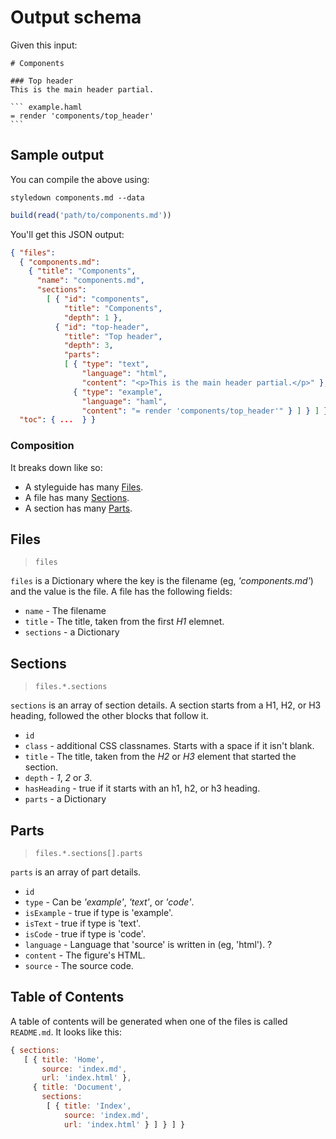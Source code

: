 Output schema
=============

Given this input:

    # Components

    ### Top header
    This is the main header partial.

    ``` example.haml
    = render 'components/top_header'
    ```

## Sample output

You can compile the above using:

```
styledown components.md --data
```

```js
build(read('path/to/components.md'))
```

You'll get this JSON output:

```json
{ "files":
  { "components.md":
    { "title": "Components",
      "name": "components.md",
      "sections":
        [ { "id": "components",
            "title": "Components",
            "depth": 1 },
          { "id": "top-header",
            "title": "Top header",
            "depth": 3,
            "parts":
            [ { "type": "text",
                "language": "html",
                "content": "<p>This is the main header partial.</p>" },
              { "type": "example",
                "language": "haml",
                "content": "= render 'components/top_header'" } ] } ] } },
  "toc": { ...  } }
```

### Composition

It breaks down like so:

- A styleguide has many [Files](#files).
- A file has many [Sections](#sections).
- A section has many [Parts](#parts).

## Files

> `files`

`files` is a Dictionary where the key is the filename (eg, _'components.md'_) and the value is the file.
A file has the following fields:

- `name` - The filename
- `title` - The title, taken from the first *H1* elemnet.
- `sections` - a Dictionary

## Sections

> `files.*.sections`

`sections` is an array of section details. A section starts from a H1, H2, or H3 heading, followed the other blocks that follow it.

- `id`
- `class` - additional CSS classnames. Starts with a space if it isn't blank.
- `title` - The title, taken from the *H2* or *H3* element that started the section.
- `depth` - _1_, _2_ or _3_.
- `hasHeading` - true if it starts with an h1, h2, or h3 heading.
- `parts` - a Dictionary

## Parts

> `files.*.sections[].parts`

`parts` is an array of part details.

- `id`
- `type` - Can be _'example'_, _'text'_, or _'code'_.
- `isExample` - true if type is 'example'.
- `isText` - true if type is 'text'.
- `isCode` - true if type is 'code'.
- `language` - Language that 'source' is written in (eg, 'html'). ?
- `content` - The figure's HTML.
- `source` - The source code.

## Table of Contents

A table of contents will be generated when one of the files is called `README.md`. It looks like this:

```js
{ sections:
   [ { title: 'Home',
       source: 'index.md',
       url: 'index.html' },
     { title: 'Document',
       sections:
        [ { title: 'Index',
            source: 'index.md',
            url: 'index.html' } ] } ] }
```

